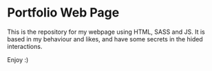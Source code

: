 # Portfolio Web Page

This is the repository for my webpage using HTML, SASS and JS.
It is based in my behaviour and likes, and have some secrets in the hided interactions.

Enjoy :)
